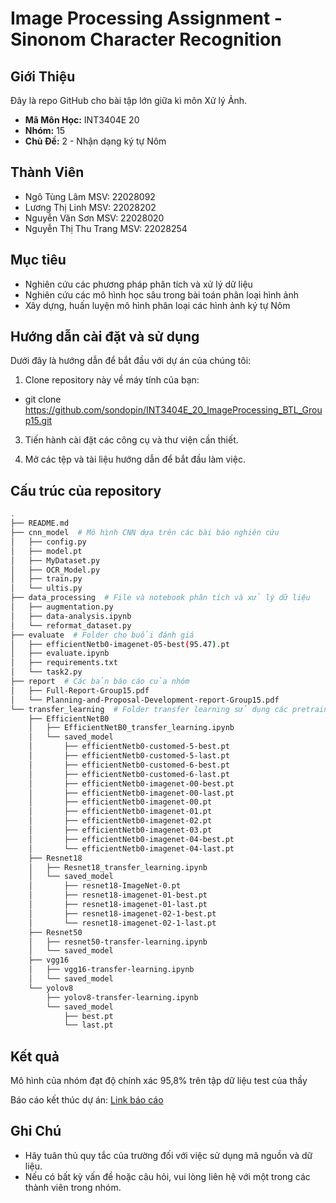 # Image Processing Assignment - Sinonom Character Recognition

## Giới Thiệu

Đây là repo GitHub cho bài tập lớn giữa kì môn Xử lý Ảnh.

- **Mã Môn Học:** INT3404E 20
- **Nhóm:** 15
- **Chủ Đề:** 2 - Nhận dạng ký tự Nôm

## Thành Viên

- Ngô Tùng Lâm MSV: 22028092
- Lương Thị Linh MSV: 22028202
- Nguyễn Văn Sơn MSV: 22028020
- Nguyễn Thị Thu Trang MSV: 22028254

## Mục tiêu 
- Nghiên cứu các phương pháp phân tích và xử lý dữ liệu
- Nghiên cứu các mô hình học sâu trong bài toán phân loại hình ảnh
- Xây dựng, huấn luyện mô hình phân loại các hình ảnh ký tự Nôm

## Hướng dẫn cài đặt và sử dụng


Dưới đây là hướng dẫn để bắt đầu với dự án của chúng tôi:

1. Clone repository này về máy tính của bạn:

- git clone https://github.com/sondopin/INT3404E_20_ImageProcessing_BTL_Group15.git
 
3. Tiến hành cài đặt các công cụ và thư viện cần thiết.

4. Mở các tệp và tài liệu hướng dẫn để bắt đầu làm việc.

## Cấu trúc của repository

```bash
.
├── README.md
├── cnn_model  # Mô hình CNN dựa trên các bài báo nghiên cứu
│   ├── config.py
│   ├── model.pt
│   ├── MyDataset.py
│   ├── OCR_Model.py
│   ├── train.py
│   └── ultis.py
├── data_processing  # File và notebook phân tích và xử lý dữ liệu
│   ├── augmentation.py
│   ├── data-analysis.ipynb
│   └── reformat_dataset.py
├── evaluate  # Folder cho buổi đánh giá
│   ├── efficientNetb0-imagenet-05-best(95.47).pt
│   ├── evaluate.ipynb
│   ├── requirements.txt
│   └── task2.py
├── report  # Các bản báo cáo của nhóm
│   ├── Full-Report-Group15.pdf
│   └── Planning-and-Proposal-Development-report-Group15.pdf
└── transfer_learning  # Folder transfer learning sử dụng các pretrained model
    ├── EfficientNetB0
    │   ├── EfficientNetB0_transfer_learning.ipynb
    │   └── saved_model
    │       ├── efficientNetb0-customed-5-best.pt
    │       ├── efficientNetb0-customed-5-last.pt
    │       ├── efficientNetb0-customed-6-best.pt
    │       ├── efficientNetb0-customed-6-last.pt
    │       ├── efficientNetb0-imagenet-00-best.pt
    │       ├── efficientNetb0-imagenet-00-last.pt
    │       ├── efficientNetb0-imagenet-00.pt
    │       ├── efficientNetb0-imagenet-01.pt
    │       ├── efficientNetb0-imagenet-02.pt
    │       ├── efficientNetb0-imagenet-03.pt
    │       ├── efficientNetb0-imagenet-04-best.pt
    │       └── efficientNetb0-imagenet-04-last.pt
    ├── Resnet18
    │   ├── Resnet18_transfer_learning.ipynb
    │   └── saved_model
    │       ├── resnet18-ImageNet-0.pt
    │       ├── resnet18-imagenet-01-best.pt
    │       ├── resnet18-imagenet-01-last.pt
    │       ├── resnet18-imagenet-02-1-best.pt
    │       └── resnet18-imagenet-02-1-last.pt
    ├── Resnet50
    │   ├── resnet50-transfer-learning.ipynb
    │   └── saved_model
    ├── vgg16
    │   ├── vgg16-transfer-learning.ipynb
    │   └── saved_model
    └── yolov8
        ├── yolov8-transfer-learning.ipynb
        └── saved_model
            ├── best.pt
            └── last.pt
```

## Kết quả
Mô hình của nhóm đạt độ chính xác 95,8% trên tập dữ liệu test của thầy


Báo cáo kết thúc dự án: [Link báo cáo](report/Full-Report-Group15.pdf)

## Ghi Chú

- Hãy tuân thủ quy tắc của trường đối với việc sử dụng mã nguồn và dữ liệu.
- Nếu có bất kỳ vấn đề hoặc câu hỏi, vui lòng liên hệ với một trong các thành viên trong nhóm.
